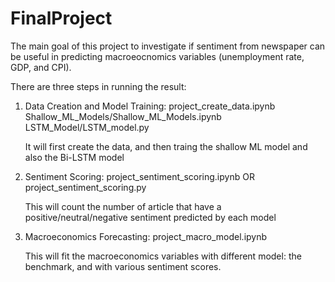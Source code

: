 # FinalProject

The main goal of this project to investigate if sentiment from newspaper can be useful in predicting macroeocnomics variables (unemployment rate, GDP, and CPI).

There are three steps in running the result:

1. Data Creation and Model Training:
   project_create_data.ipynb
   Shallow_ML_Models/Shallow_ML_Models.ipynb
   LSTM_Model/LSTM_model.py
   
   It will first create the data, and then traing the shallow ML model and also the Bi-LSTM model
   

2. Sentiment Scoring:
   project_sentiment_scoring.ipynb OR project_sentiment_scoring.py
   
   This will count the number of article that have a positive/neutral/negative sentiment predicted by each model

3. Macroeconomics Forecasting:
   project_macro_model.ipynb
   
   This will fit the macroeconomics variables with different model: the benchmark, and with various sentiment scores.

